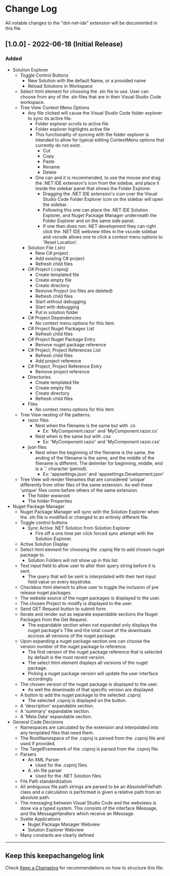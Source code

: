 # Change Log

All notable changes to the "dot-net-ide" extension will be documented in this file.

## [1.0.0] - 2022-06-18 (Initial Release)
### Added
- Solution Explorer
    - Toggle Control Buttons
        - New Solution with the default Name, or a provided name
        - Reload Solutions in Workspace
    - Select html element for choosing the .sln file to use. User can choose from any of the .sln files that are in their Visual Studio Code workspace.
    - Tree View Context Menu Options
        - Any file clicked will cause the Visual Studio Code folder explorer to sync its active file.
            - Folder explorer scrolls to active file
            - Folder explorer highlights active file
            - This functionality of syncing with the folder explorer is intended to allow for typical editing ContextMenu options that currently do not exist.
                - Cut
                - Copy
                - Paste
                - Rename
                - Delete
            - One can and it is recommended, to use the mouse and drag the .NET IDE extension's icon from the sidebar, and place it inside the sidebar panel that shows the Folder Explorer.
                - Dragging the .NET IDE extension's icon over the Visual Studio Code Folder Explorer icon on the sidebar will open the sidebar.
                - Following this one can place the .NET IDE Solution Explorer, and Nuget Package Manager underneath the Folder Explorer and on the same side panel.
                - If one then does non .NET development they can right click the .NET IDE webview titles in the vscode sidebar and vscode allows one to click a context menu options to 'Reset Location'.
        - Solution File (.sln)
            - New C# project
            - Add existing C# project
            - Refresh child files
        - C# Project (.csproj)
            - Create templated file
            - Create empty file
            - Create directory
            - Remove Project (no files are deleted)
            - Refresh child files
            - Start without debugging
            - Start with debugging
            - Put in solution folder
        - C# Project Dependencies
            - No context menu options for this item.
        - C# Project Nuget Packages List
            - Refresh child files
        - C# Project Nuget Package Entry
            - Remove nuget package reference
        - C# Project, Project References List
            - Refresh child files
            - Add project reference
        - C# Project, Project Reference Entry
            - Remove project reference
        - Directories
            - Create templated file
            - Create empty file
            - Create directory
            - Refresh child files
        - Files
            - No context menu options for this item
    - Tree View nesting of file patterns.
        - razor files
            - Nest when the filename is the same but with .cs
                - Ex: 'MyComponent.razor' and 'MyComponent.razor.cs'
            - Nest when is the same but with .css
                - Ex: 'MyComponent.razor' and 'MyComponent.razor.css'
        - json files
            - Nest when the beginning of the filename is the same, the ending of the filename is the same, and the middle of the filename is different. The delimiter for beginning, middle, end is a '.' character (period).
                - Ex: 'appsettings.json' and 'appsettings.Development.json'
    - Tree View will render filenames that are considered 'unique' differently from other files of the same extension. As well these 'unique' files come before others of the same extension.
        - The folder wwwroot
        - The folder Properties
- Nuget Package Manager
    - Nuget Package Manager will sync with the Solution Explorer when the .sln file is modified or changed to an entirely different file.
    - Toggle control buttons
        - Sync Active .NET Solution from Solution Explorer
            - Fire off a one time per click forced sync attempt with the Solution Explorer.
    - Active Solution Display
    - Select html element for choosing the .csproj file to add chosen nuget package to.
        - Solution Folders will not show up in this list.
    - Text input field to allow user to alter their query string before it is sent.
        - The query that will be sent is interpolated with their text input field value on every keystroke.
    - Checkbox html element to allow user to toggle the inclusion of pre release nuget packages.
    - The website source of the nuget packages is displayed to the user.
    - The chosen Project to modify is displayed to the user.
    - Send GET Request button to submit form
    - Iterate and render out as separate expandable sections the Nuget Packages from the Get Request.
        - The expandable section when not expanded only displays the nuget package's Title and the total count of the downloads accross all versions of the nuget package.
    - Upon expanding a nuget package section one can choose the version number of the nuget package to reference.
        - The first version of the nuget package reference that is selected by default is the most recent version.
        - The select html element displays all versions of the nuget package.
        - Picking a nuget package version will update the user interface accordingly.
    - The chosen version of the nuget package is displayed to the user.
        - As well the downloads of that specific version are displayed.
    - A button to add the nuget package to the selected .csproj
        - The selected .csproj is displayed on the button.
    - A 'description' expandable section.
    - A 'summary' expandable section.
    - A 'Meta Data' expandable section.
- General Code Decisions
    - Namespaces are calculated by the extension and interpolated into any templated files that need them.
    - The RootNamespace of the .csproj is parsed from the .csproj file and used if provided.
    - The TargetFramework of the .csproj is parsed from the .csproj file.
    - Parsers
        - An XML Parser
            - Used for the .csproj files.
        - A .sln file parser
            - Used for the .NET Solution files.
    - File Path standardization
    - All ambiguous file path strings are parsed to be an AbsoluteFilePath class and a calculation is performed is given a relative path from an absolute path.
    - The messaging between Visual Studio Code and the webviews is done via a typed system. This consists of the interface IMessage, and the MessageHandlers which receive an IMessage.
    - Svelte Applications
        - Nuget Package Manager Webview
        - Solution Explorer Webview
    - Many constants are clearly defined
    
---

## Keep this keepachangelog link
Check [Keep a Changelog](http://keepachangelog.com/) for recommendations on how to structure this file.